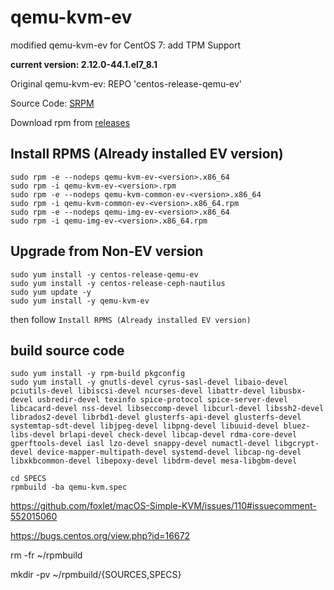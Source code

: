 # qemu-kvm-ev

modified qemu-kvm-ev for CentOS 7: add TPM Support

**current version: 2.12.0-44.1.el7_8.1**

Original qemu-kvm-ev: REPO 'centos-release-qemu-ev'

Source Code: [SRPM](http://vault.centos.org/centos/7.8.2003/virt/Source/kvm-common/qemu-kvm-ev-2.12.0-44.1.el7_8.1.src.rpm)

Download rpm from [releases](https://github.com/Akiko97/qemu-kvm-ev/releases)

## Install RPMS (Already installed EV version)

```shell
sudo rpm -e --nodeps qemu-kvm-ev-<version>.x86_64
sudo rpm -i qemu-kvm-ev-<version>.rpm
sudo rpm -e --nodeps qemu-kvm-common-ev-<version>.x86_64
sudo rpm -i qemu-kvm-common-ev-<version>.x86_64.rpm
sudo rpm -e --nodeps qemu-img-ev-<version>.x86_64
sudo rpm -i qemu-img-ev-<version>.x86_64.rpm
```

## Upgrade from Non-EV version

```shell
sudo yum install -y centos-release-qemu-ev
sudo yum install -y centos-release-ceph-nautilus
sudo yum update -y
sudo yum install -y qemu-kvm-ev
```

then follow `Install RPMS (Already installed EV version)`

## build source code

```shell
sudo yum install -y rpm-build pkgconfig
sudo yum install -y gnutls-devel cyrus-sasl-devel libaio-devel pciutils-devel libiscsi-devel ncurses-devel libattr-devel libusbx-devel usbredir-devel texinfo spice-protocol spice-server-devel libcacard-devel nss-devel libseccomp-devel libcurl-devel libssh2-devel librados2-devel librbd1-devel glusterfs-api-devel glusterfs-devel systemtap-sdt-devel libjpeg-devel libpng-devel libuuid-devel bluez-libs-devel brlapi-devel check-devel libcap-devel rdma-core-devel gperftools-devel iasl lzo-devel snappy-devel numactl-devel libgcrypt-devel device-mapper-multipath-devel systemd-devel libcap-ng-devel libxkbcommon-devel libepoxy-devel libdrm-devel mesa-libgbm-devel
```

```shell
cd SPECS
rpmbuild -ba qemu-kvm.spec
```

https://github.com/foxlet/macOS-Simple-KVM/issues/110#issuecomment-552015060

https://bugs.centos.org/view.php?id=16672

rm -fr ~/rpmbuild

mkdir -pv ~/rpmbuild/{SOURCES,SPECS}
